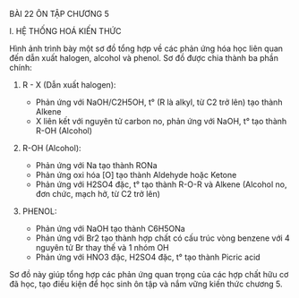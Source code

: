 BÀI 22 ÔN TẬP CHƯƠNG 5

I. HỆ THỐNG HOÁ KIẾN THỨC

Hình ảnh trình bày một sơ đồ tổng hợp về các phản ứng hóa học liên quan đến dẫn xuất halogen, alcohol và phenol. Sơ đồ được chia thành ba phần chính:

1. R - X (Dẫn xuất halogen):
   - Phản ứng với NaOH/C2H5OH, t° (R là alkyl, từ C2 trở lên) tạo thành Alkene
   - X liên kết với nguyên tử carbon no, phản ứng với NaOH, t° tạo thành R-OH (Alcohol)

2. R-OH (Alcohol):
   - Phản ứng với Na tạo thành RONa
   - Phản ứng oxi hóa [O] tạo thành Aldehyde hoặc Ketone
   - Phản ứng với H2SO4 đặc, t° tạo thành R-O-R và Alkene (Alcohol no, đơn chức, mạch hở, từ C2 trở lên)

3. PHENOL:
   - Phản ứng với NaOH tạo thành C6H5ONa
   - Phản ứng với Br2 tạo thành hợp chất có cấu trúc vòng benzene với 4 nguyên tử Br thay thế và 1 nhóm OH
   - Phản ứng với HNO3 đặc, H2SO4 đặc, t° tạo thành Picric acid

Sơ đồ này giúp tổng hợp các phản ứng quan trọng của các hợp chất hữu cơ đã học, tạo điều kiện để học sinh ôn tập và nắm vững kiến thức chương 5.